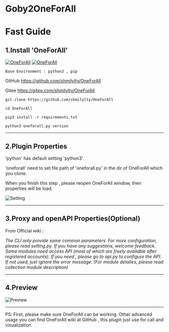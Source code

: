 # Goby2OneForAll

# Fast Guide

## 1.Install 'OneForAll'
[![OneForAll](https://badgen.net/badge/icon/OneForAll/blue?icon=github&label)](https://github.com/shmilylty/OneForAll)
[![OneForAll](https://badgen.net/badge/icon/Goby2OneForAll/blue?icon=github&label)](https://github.com/old-hansen/Goby2OneForAll)


`Base Environment : python3 , pip`

GitHub https://github.com/shmilylty/OneForAll 

Gitee  https://gitee.com/shmilylty/OneForAll

```
git clone https://github.com/shmilylty/OneForAll

cd OneForAll

pip3 install -r requirements.txt

python3 oneforall.py version
```
---
## 2.Plugin Properties

'python' has default setting 'python3'.

'oneforall' need to set file path of 'oneforall.py' in the dir of OneForAll which you clone.

When you finish this step , please reopen OneForAll window, then properties will be load.

![Setting](https://s3.bmp.ovh/imgs/2022/02/02e9359eb5807366.gif)

---
## 3.Proxy and openAPI Properties(Optional)
From Official wiki :

*The CLI only provide some common parameters. For more configuration, please read setting.py. If you have any suggestions, welcome feedback. Some modules need access API (most of which are freely available after registered accounts). If you need , please go to api.py to configure the API. If not used, just ignore the error message. (For module detailes, please read collection module description)*

---
## 4.Preview
![Preview](https://s3.bmp.ovh/imgs/2022/02/d8156f709f750a5a.gif)

---
PS: First, please make sure OneForAll can be working. Other advanced usage you can find OneForAll wiki at GitHub , this plugin just use for call and visualization.